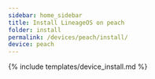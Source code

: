 ```yaml
---
sidebar: home_sidebar
title: Install LineageOS on peach
folder: install
permalink: /devices/peach/install/
device: peach
---
```

{% include templates/device_install.md %}
